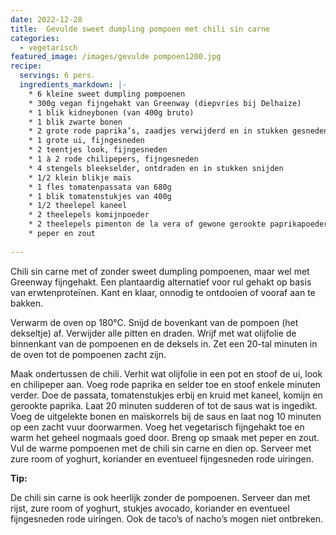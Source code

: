```yaml
---
date: 2022-12-28
title:	Gevulde sweet dumpling pompoen met chili sin carne
categories:
  - vegetarisch
featured_image: /images/gevulde pompoen1200.jpg
recipe:
  servings: 6 pers.
  ingredients_markdown: |-
    * 6 kleine sweet dumpling pompoenen    * 300g vegan fijngehakt van Greenway (diepvries bij Delhaize)
    * 1 blik kidneybonen (van 400g bruto)
    * 1 blik zwarte bonen
    * 2 grote rode paprika’s, zaadjes verwijderd en in stukken gesneden
    * 1 grote ui, fijngesneden
    * 2 teentjes look, fijngesneden
    * 1 à 2 rode chilipepers, fijngesneden
    * 4 stengels bleekselder, ontdraden en in stukken snijden
    * 1/2 klein blikje maïs
    * 1 fles tomatenpassata van 680g
    * 1 blik tomatenstukjes van 400g
    * 1/2 theelepel kaneel
    * 2 theelepels komijnpoeder
    * 2 theelepels pimenton de la vera of gewone gerookte paprikapoeder
    * peper en zout
    
---
```

Chili sin carne met of zonder sweet dumpling pompoenen, maar wel met Greenway fijngehakt. Een plantaardig alternatief voor rul gehakt op basis van erwtenproteïnen. 
Kant en klaar, onnodig te ontdooien of vooraf aan te bakken.



<!--more-->

Verwarm de oven op 180°C. Snijd de bovenkant van de pompoen (het dekseltje) af.
Verwijder alle pitten en draden.
Wrijf met wat olijfolie de binnenkant van de pompoenen en de deksels in.
Zet een 20-tal minuten in de oven tot de pompoenen zacht zijn.

Maak ondertussen de chili.
Verhit wat olijfolie in een pot en stoof de ui, look en chilipeper aan.
Voeg rode paprika en selder toe en stoof enkele minuten verder.
Doe de passata, tomatenstukjes erbij en kruid met kaneel, komijn en gerookte paprika.
Laat 20 minuten sudderen of tot de saus wat is ingedikt.
Voeg de uitgelekte bonen en maïskorrels bij de saus en laat nog 10 minuten op een zacht vuur doorwarmen.
Voeg het vegetarisch fijngehakt toe en warm het geheel nogmaals goed door.
Breng op smaak met peper en zout.
Vul de warme pompoenen met de chili sin carne en dien op.
Serveer met zure room of yoghurt, koriander en eventueel fijngesneden rode uiringen.


<b>Tip: </b>

De chili sin carne is ook heerlijk zonder de pompoenen.
Serveer dan met rijst, zure room of yoghurt, stukjes avocado, koriander en eventueel fijngesneden rode uiringen.
Ook de taco’s of nacho’s mogen niet ontbreken.


